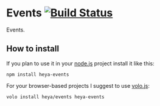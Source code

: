 # Events [![Build Status](https://travis-ci.org/heya/events.png?branch=master)](https://travis-ci.org/heya/events)

Events.

## How to install

If you plan to use it in your [node.js](http://nodejs.org) project install it
like this:

```
npm install heya-events
```

For your browser-based projects I suggest to use [volo.js](http://volojs.org):

```
volo install heya/events heya-events
```
